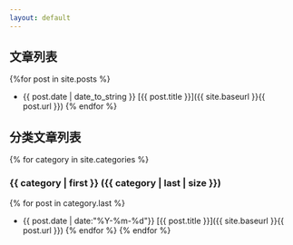 ```yaml
---
layout: default
---
```


## 文章列表
{%for post in site.posts %}
* {{ post.date | date_to_string }} [{{ post.title }}]({{ site.baseurl }}{{ post.url }})
{% endfor %}

## 分类文章列表
{% for category in site.categories %}
### {{ category | first }} ({{ category | last | size }})
{% for post in category.last %}
* {{ post.date | date:"%Y-%m-%d"}} [{{ post.title }}]({{ site.baseurl }}{{ post.url }})
{% endfor %}
{% endfor %}